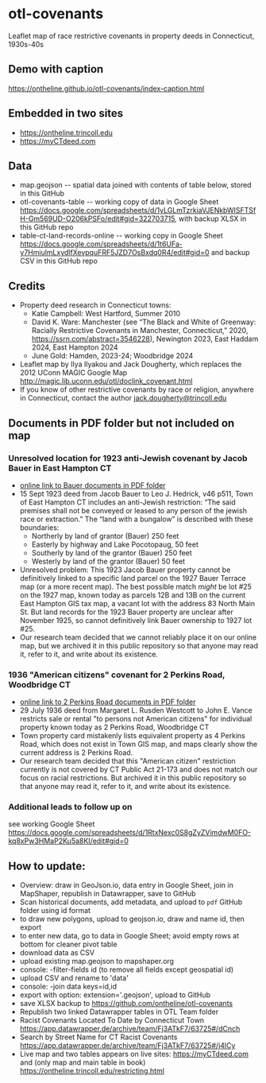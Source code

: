 # otl-covenants
Leaflet map of race restrictive covenants in property deeds in Connecticut, 1930s-40s

## Demo with caption
https://ontheline.github.io/otl-covenants/index-caption.html

## Embedded in two sites
- https://ontheline.trincoll.edu
- https://myCTdeed.com

## Data
- map.geojson -- spatial data joined with contents of table below, stored in this GitHub
- otl-covenants-table -- working copy of data in Google Sheet https://docs.google.com/spreadsheets/d/1yLGLmTzrkiaVJENkbWISFTSfH-Gm569UD-O206kPSFo/edit#gid=322703715, with backup XLSX in this GitHub repo
- table-ct-land-records-online -- working copy in Google Sheet https://docs.google.com/spreadsheets/d/1t6UFa-y7HmiulmLxydlfXevpquFRF5JZD7OsBxdq0R4/edit#gid=0 and backup CSV in this GitHub repo

## Credits
- Property deed research in Connecticut towns:
  - Katie Campbell: West Hartford, Summer 2010
  - David K. Ware: Manchester (see “The Black and White of Greenway: Racially Restrictive Covenants in Manchester, Connecticut,” 2020, https://ssrn.com/abstract=3546228), Newington 2023, East Haddam 2024, East Hampton 2024
  - June Gold: Hamden, 2023-24; Woodbridge 2024
- Leaflet map by Ilya Ilyakou and Jack Dougherty, which replaces the 2012 UConn MAGIC Google Map http://magic.lib.uconn.edu/otl/doclink_covenant.html
- If you know of other restrictive covenants by race or religion, anywhere in Connecticut, contact the author [jack.dougherty@trincoll.edu](mailto:jack.dougherty@trincoll.edu)

## Documents in PDF folder but not included on map

### Unresolved location for 1923 anti-Jewish covenant by Jacob Bauer in East Hampton CT
- [online link to Bauer documents in PDF folder](https://github.com/OnTheLine/otl-covenants/blob/main/pdf/easthampton_bauer_jacob.pdf)
- 15 Sept 1923 deed from Jacob Bauer to Leo J. Hedrick, v46 p511, Town of East Hampton CT includes an anti-Jewish restriction: “The said premises shall not be conveyed or leased to any person of the jewish race or extraction.” The “land with a bungalow” is described with these boundaries:
  - Northerly by land of grantor (Bauer) 250 feet
  - Easterly by highway and Lake Pocotopaug, 50 feet
  - Southerly by land of the grantor (Bauer) 250 feet
  - Westerly by land of the grantor (Bauer) 50 feet
- Unresolved problem: This 1923 Jacob Bauer property cannot be definitively linked to a specific land parcel on the 1927 Bauer Terrace map (or a more recent map). The best possible match *might* be lot #25 on the 1927 map, known today as parcels 12B and 13B on the current East Hampton GIS tax map, a vacant lot with the address 83 North Main St. But land records for the 1923 Bauer property are unclear after November 1925, so cannot definitively link Bauer ownership to 1927 lot #25.
- Our research team decided that we cannot reliably place it on our online map, but we archived it in this public repository so that anyone may read it, refer to it, and write about its existence.

### 1936 "American citizens" covenant for 2 Perkins Road, Woodbridge CT
- [online link to 2 Perkins Road documents in PDF folder](https://github.com/OnTheLine/otl-covenants/blob/main/pdf/woodbridge_2_perkins_rd.pdf)
- 29 July 1936 deed from Margaret L. Rusden Westcott to John E. Vance restricts sale or rental "to persons not American citizens" for individual property known today as 2 Perkins Road, Woodbridge CT
- Town property card mistakenly lists equivalent property as 4 Perkins Road, which does not exist in Town GIS map, and maps clearly show the current address is 2 Perkins Road.
- Our research team decided that this "American citizen" restriction currently is not covered by CT Public Act 21-173 and does not match our focus on racial restrictions. But archived it in this public repository so that anyone may read it, refer to it, and write about its existence.

### Additional leads to follow up on
see working Google Sheet https://docs.google.com/spreadsheets/d/1RtxNexc0S8gZyZVimdwM0FO-kq8xPw3HMaP2Ku5a8KI/edit#gid=0

## How to update:
- Overview: draw in GeoJson.io, data entry in Google Sheet, join in MapShaper, republish in Datawrapper, save to GitHub
- Scan historical documents, add metadata, and upload to `pdf` GitHub folder using id format
- to draw new polygons, upload to geojson.io, draw and name id, then export
- to enter new data, go to data in Google Sheet; avoid empty rows at bottom for cleaner pivot table
- download data as CSV
- upload existing map.geojson to mapshaper.org
- console: -filter-fields id   (to remove all fields except geospatial id)
- upload CSV and rename to 'data'
- console: -join data keys=id,id
- export with option: extension='.geojson', upload to GitHub
- save XLSX backup to https://github.com/ontheline/otl-covenants
- Republish two linked Datawrapper tables in OTL Team folder
- Racist Covenants Located To Date by Connecticut Town https://app.datawrapper.de/archive/team/Fj3ATkF7/63725#/dCnch
- Search by Street Name for CT Racist Covenants https://app.datawrapper.de/archive/team/Fj3ATkF7/63725#/j4lCy
- Live map and two tables appears on live sites: https://myCTdeed.com and (only map and main table in book) https://ontheline.trincoll.edu/restricting.html
